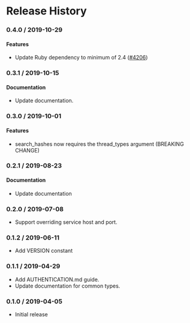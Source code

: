 # Release History

### 0.4.0 / 2019-10-29

#### Features

* Update Ruby dependency to minimum of 2.4 ([#4206](https://www.github.com/googleapis/google-cloud-ruby/issues/4206))

### 0.3.1 / 2019-10-15

#### Documentation

* Update documentation.

### 0.3.0 / 2019-10-01

#### Features

* search_hashes now requires the thread_types argument (BREAKING CHANGE)

### 0.2.1 / 2019-08-23

#### Documentation

* Update documentation

### 0.2.0 / 2019-07-08

* Support overriding service host and port.

### 0.1.2 / 2019-06-11

* Add VERSION constant

### 0.1.1 / 2019-04-29

* Add AUTHENTICATION.md guide.
* Update documentation for common types.

### 0.1.0 / 2019-04-05

* Initial release
